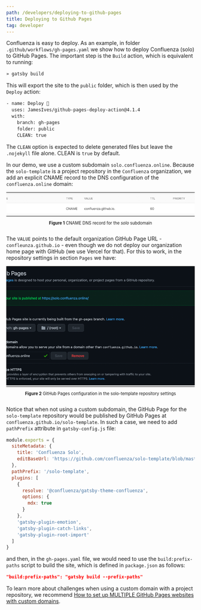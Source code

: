 ```yaml
---
path: /developers/deploying-to-github-pages
title: Deploying to Github Pages
tag: developer
---
```


Confluenza is easy to deploy. As an example, in folder `.github/workflows/gh-pages.yaml` we show how to deploy Confluenza (solo) to
GitHub Pages. The important step is the `Build` action, which is equivalent to running:

```bash
» gatsby build
```

This will export the site to the `public` folder, which is then used by the `Deploy` action:

```bash
- name: Deploy 🚀
  uses: JamesIves/github-pages-deploy-action@4.1.4
  with:
    branch: gh-pages
    folder: public
    CLEAN: true
```

The `CLEAN` option is expected to delete generated files but leave the `.nojekyll` file alone. CLEAN is `true` by default.

In our demo, we use a custom subdomain `solo.confluenza.online`. 
Because the `solo-template` is a project repository in the `Confluenza` organization, we add an explicit CNAME record to the DNS configuration of the `confluenza.online` domain:

<a id="figure-1"></a> 
<div class="scrollable flex-wrap responsive">
<div class="bordered-content-800">
  <img alt="CNAME DNS record for the solo subdomain" src="images/developers-assets/CNAME.png"/>
</div>
</div>
<div class="flex-wrap responsive">
<p class="figure-title"><b>Figure 1</b> CNAME DNS record for the <em>solo</em> subdomain</p>
</div>

The `VALUE` points to the default organization GitHub Page URL - `confleunza.github.io` - even though we do not deploy our organization home page with GitHub (we use Vercel for that). For this to work, in the repository settings in section `Pages` we have:

<a id="figure-2"></a> 
<div class="scrollable flex-wrap responsive">
<div class="bordered-content-800">
  <img alt="GitHub Pages configuration in the solo-template repository settings" src="images/developers-assets/GitHubPages.png"/>
</div>
</div>
<div class="flex-wrap responsive">
<p class="figure-title"><b>Figure 2</b> GitHub Pages configuration in the solo-template repository settings</p>
</div>

Notice that when not using a custom subdomain, the GitHub Page for the `solo-template` repository would be published by GitHub Pages at `confluenza.github.io/solo-template`. In such a case, we need to add `pathPrefix` attribute in `gatsby-config.js` file:

```javascript
module.exports = {
  siteMetadata: {
    title: 'Confluenza Solo',
    editBaseUrl: 'https://github.com/confluenza/solo-template/blob/master'
  },
  pathPrefix: '/solo-template',
  plugins: [
    {
      resolve: '@confluenza/gatsby-theme-confluenza',
      options: {
        mdx: true
      }
    },
    'gatsby-plugin-emotion',
    'gatsby-plugin-catch-links',
    'gatsby-plugin-root-import'
  ]
}
```

and then, in the `gh-pages.yaml` file, we would need to use the `build:prefix-paths` script to build the site, which is defined in `package.json` as follows:

```json
"build:prefix-paths": "gatsby build --prefix-paths"
```

To learn more about challenges when using a custom domain with a project repository, we recommend [How to set up MULTIPLE GitHub Pages websites with custom domains](https://deanattali.com/blog/multiple-github-pages-domains/).

<style scoped>
.scrollable {
  width: 100%;
  overflow-x: auto;
}
.flex-wrap {
  display:flex;
  flex-flow:column;
  justify-content:center;
  align-items: center;
}
@media (max-width: 650px) {
  .responsive {
    align-items: flex-start;
  }  
}
.figure-title {
  font-size: 0.8em
}
.bordered-content-800 {
  width: 600px;
  border: 1px solid black;
}
.bordered-content-600 {
  width: 600px;
  border: 1px solid black;
}
.bordered-content-300 {
  width: 300px;
  border: 1px solid black;
}
</style>
